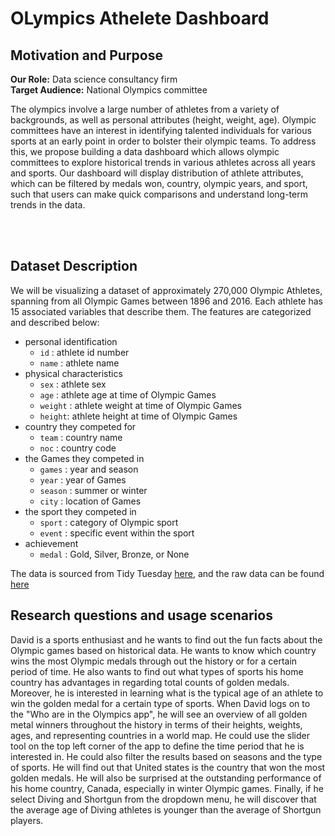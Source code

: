 # OLympics Athelete Dashboard

## Motivation and Purpose

**Our Role:** Data science consultancy firm <br/>
**Target Audience:** National Olympics committee

The olympics involve a large number of athletes from a variety of backgrounds, as well as personal attributes (height, weight, age). Olympic committees have an interest in identifying talented individuals for various sports at an early point in order to bolster their olympic teams. To address this, we propose building a data dashboard which allows olympic committees to explore historical trends in various athletes across all years and sports. Our dashboard will display distribution of athlete attributes, which can be filtered by medals won, country, olympic years, and sport, such that users can make quick comparisons and understand long-term trends in the data. 

  
<br/><br/>
 
  
## Dataset Description

We will be visualizing a dataset of approximately 270,000 Olympic Athletes, spanning from all Olympic Games between 1896 and 2016.
Each athlete has 15 associated variables that describe them. The features are categorized and described below:
 - personal identification
    - `id` : athlete id number
    - `name`  : athlete name
 - physical characteristics 
    - `sex` : athlete sex
    - `age` : athlete age at time of Olympic Games
    - `weight` : athlete weight at time of Olympic Games
    - `height`: athlete height at time of Olympic Games
 - country they competed for 
    - `team` : country name
    - `noc` : country code
  - the Games they competed in 
    - `games` : year and season
    - `year`  : year of Games
    - `season` : summer or winter
    - `city`  : location of Games
  - the sport they competed in 
     - `sport`  : category of Olympic sport 
     - `event` : specific event within the sport
 - achievement 
    - `medal` : Gold, Silver, Bronze, or None

The data is sourced from Tidy Tuesday [here](https://github.com/rfordatascience/tidytuesday/blob/master/data/2021/2021-07-27/readme.md), 
and the raw data can be found [here](https://raw.githubusercontent.com/rfordatascience/tidytuesday/master/data/2021/2021-07-27/olympics.csv)


## Research questions and usage scenarios

David is a sports enthusiast and he wants to find out the fun facts about the Olympic games based on historical data. He wants to know which country wins the most Olympic medals through out the history or for a certain period of time. He also wants to find out what types of sports his home country has advantages in regarding total counts of golden medals. Moreover, he is interested in learning what is the typical age of an athlete to win the golden medal for a certain type of sports. When David logs on to the "Who are in the Olympics app", he will see an overview of all golden metal winners throughout the history in terms of their heights, weights, ages, and representing countries in a world map. He could use the slider tool on the top left corner of the app to define the time period that he is interested in. He could also filter the results based on seasons and the type of sports. He will find out that United states is the country that won the most golden medals. He will also be surprised at the outstanding performance of his home country, Canada, especially in winter Olympic games. Finally, if he select Diving and Shortgun from the dropdown menu, he will discover that the average age of Diving athletes is younger than the average of Shortgun players.

